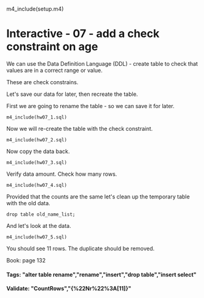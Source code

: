 m4_include(setup.m4)

# Interactive - 07 - add a check constraint on age

We can use the Data Definition Language (DDL) - create table to check
that values are in a correct range or value.

These are check constrains.

Let's save our data for later, then recreate the table.

First we are going to rename the table - so we can save 
it for later.

```
m4_include(hw07_1.sql)
```


Now we will re-create the table with the check constraint.

```
m4_include(hw07_2.sql)

```

Now copy the data back.  

```
m4_include(hw07_3.sql)
```

Verify data amount.  Check how many rows.

```
m4_include(hw07_4.sql)
```

Provided that the counts are the same let's clean up the temporary table with the old data. 

```
drop table old_name_list;
```

And let's look at the data.


```
m4_include(hw07_5.sql)
```

You should see 11 rows.  The duplicate should be removed.

Book: page 132 

#### Tags: "alter table rename","rename","insert","drop table","insert select"

#### Validate: "CountRows","{%22Nr%22%3A[11]}"


